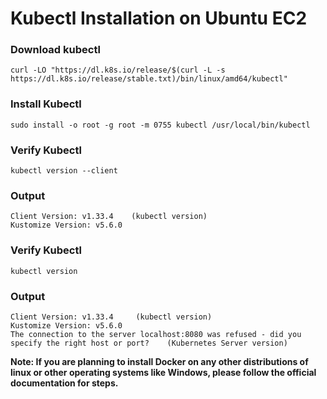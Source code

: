 # Kubectl Installation on Ubuntu EC2

### Download kubectl
```
curl -LO "https://dl.k8s.io/release/$(curl -L -s https://dl.k8s.io/release/stable.txt)/bin/linux/amd64/kubectl"
```

### Install Kubectl
```
sudo install -o root -g root -m 0755 kubectl /usr/local/bin/kubectl
```

### Verify Kubectl
```
kubectl version --client
```
### Output
```
Client Version: v1.33.4    (kubectl version)
Kustomize Version: v5.6.0  
```
### Verify Kubectl
```
kubectl version
```
### Output
```
Client Version: v1.33.4     (kubectl version)
Kustomize Version: v5.6.0
The connection to the server localhost:8080 was refused - did you specify the right host or port?    (Kubernetes Server version)
```

**Note: If you are planning to install Docker on any other distributions of linux or other operating systems like Windows, please follow the official documentation for steps.**
